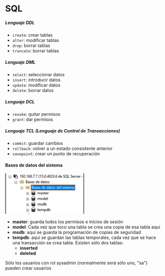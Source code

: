 # SQL

##### Lenguaje DDL
+ ```create```: crear tablas
+ ```alter```: modificar tablas
+ ```drop```: borrar tablas
+ ```truncate```: borrar tablas

##### Lenguaje DML
+ ```select```: seleccionar datos
+ ```insert```: introducir datos
+ ```update```: modificar datos
+ ```delete```: borrar datos

##### Lenguaje DCL
+ ```revoke```: quitar permisos
+ ```grant```: dar permisos

##### Lenguaje TCL (Lenguaje de Control de Transacciones)
+ ```commit```: guardar cambios
+ ```rollback```: volver a un estado consistente anterior
+ ```savepoint```: crear un punto de recuperación


#### Bases de datos del sistema
![Bases de datos del sistema](https://github.com/13sauca13/PRG/blob/master/Recursos/Bases%20de%20datos%20del%20sistema.PNG)

+ **master**: guarda todos los permisos e inicios de sesión
+ **model**: Cada vez que toco una tabla se crea una copia de esa tabla aqui
+ **msdb**: aqui se guarda la programación de copias de seguridad
+ **tempdb**: aqui se guardan las tablas temporales, cada vez que se hace una transacción se crea tabla. Existen sólo dos tablas:
  + **inserted**
  + **deleted**

Sólo los usuarios con rol sysadmin (normalmente será sólo uno, "sa") pueden crear usuarios
